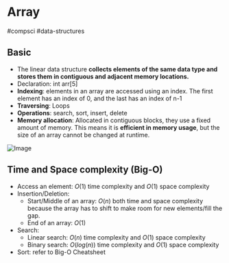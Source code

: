 # Array

#compsci #data-structures

## Basic

-   The linear data structure **collects elements of the same data type and stores them in contiguous and adjacent memory locations.**
-   Declaration: int arr[5]
-   **Indexing**: elements in an array are accessed using an index. The first element has an index of 0, and the last has an index of n-1
-   **Traversing**: Loops
-   **Operations**: search, sort, insert, delete
-   **Memory allocation**: Allocated in contiguous blocks, they use a fixed amount of memory. This means it is **efficient in memory usage**, but the size of an array cannot be changed at runtime.

![Image](https://beginnersbook.com/wp-content/uploads/2018/10/array.jpg)

## Time and Space complexity (Big-O)

-   Access an element: $O(1)$ time complexity and $O(1)$ space complexity
-   Insertion/Deletion:
    -   Start/Middle of an array: $O(n)$ both time and space complexity because the array has to shift to make room for new elements/fill the gap.
    -   End of an array: $O(1)$
-   Search:
    -   Linear search: $O(n)$ time complexity and $O(1)$ space complexity
    -   Binary search: $O(log(n))$ time complexity and $O(1)$ space complexity
-   Sort: refer to Big-O Cheatsheet
